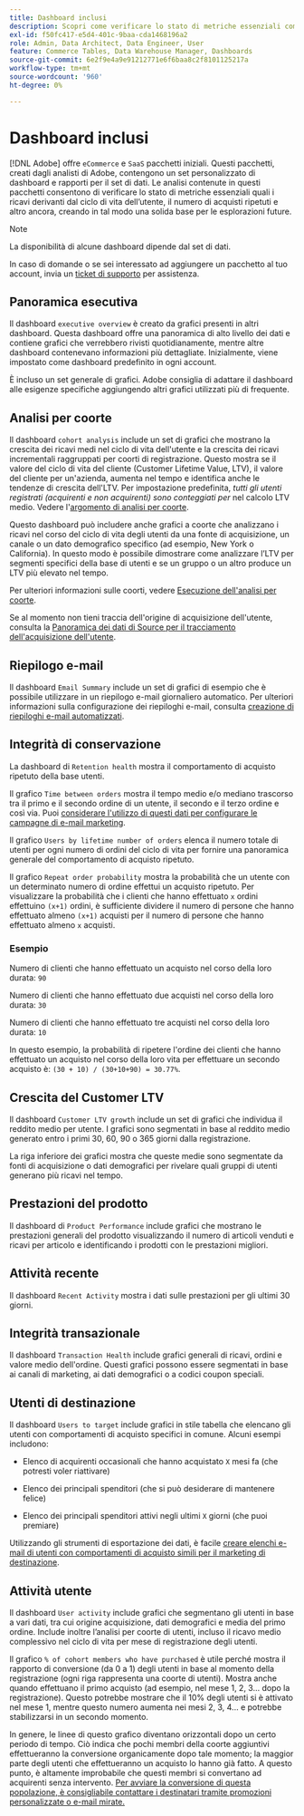 ```yaml
---
title: Dashboard inclusi
description: Scopri come verificare lo stato di metriche essenziali come i ricavi dal ciclo di vita dell’utente, il numero di acquisti ripetuti e altro ancora, creando in tal modo una solida base per le esplorazioni future.
exl-id: f50fc417-e5d4-401c-9baa-cda1468196a2
role: Admin, Data Architect, Data Engineer, User
feature: Commerce Tables, Data Warehouse Manager, Dashboards
source-git-commit: 6e2f9e4a9e91212771e6f6baa8c2f8101125217a
workflow-type: tm+mt
source-wordcount: '960'
ht-degree: 0%

---
```


# Dashboard inclusi

[!DNL Adobe] offre `eCommerce` e `SaaS` pacchetti iniziali. Questi pacchetti, creati dagli analisti di Adobe, contengono un set personalizzato di dashboard e rapporti per il set di dati. Le analisi contenute in questi pacchetti consentono di verificare lo stato di metriche essenziali quali i ricavi derivanti dal ciclo di vita dell’utente, il numero di acquisti ripetuti e altro ancora, creando in tal modo una solida base per le esplorazioni future.

>[!NOTE]
>
>La disponibilità di alcune dashboard dipende dal set di dati.

In caso di domande o se sei interessato ad aggiungere un pacchetto al tuo account, invia un [ticket di supporto](https://experienceleague.adobe.com/docs/commerce-knowledge-base/kb/troubleshooting/miscellaneous/mbi-service-policies.html?lang=it) per assistenza.

## Panoramica esecutiva

Il dashboard `executive overview` è creato da grafici presenti in altri dashboard. Questa dashboard offre una panoramica di alto livello dei dati e contiene grafici che verrebbero rivisti quotidianamente, mentre altre dashboard contenevano informazioni più dettagliate. Inizialmente, viene impostato come dashboard predefinito in ogni account.

È incluso un set generale di grafici. Adobe consiglia di adattare il dashboard alle esigenze specifiche aggiungendo altri grafici utilizzati più di frequente.

## Analisi per coorte

Il dashboard `cohort analysis` include un set di grafici che mostrano la crescita dei ricavi medi nel ciclo di vita dell&#39;utente e la crescita dei ricavi incrementali raggruppati per coorti di registrazione. Questo mostra se il valore del ciclo di vita del cliente (Customer Lifetime Value, LTV), il valore del cliente per un&#39;azienda, aumenta nel tempo e identifica anche le tendenze di crescita dell&#39;LTV. Per impostazione predefinita, *tutti gli utenti registrati (acquirenti e non acquirenti) sono conteggiati per* nel calcolo LTV medio. Vedere l&#39;[argomento di analisi per coorte](../../data-analyst/dev-reports/cohort-rpt-bldr.md).

Questo dashboard può includere anche grafici a coorte che analizzano i ricavi nel corso del ciclo di vita degli utenti da una fonte di acquisizione, un canale o un dato demografico specifico (ad esempio, New York o California). In questo modo è possibile dimostrare come analizzare l’LTV per segmenti specifici della base di utenti e se un gruppo o un altro produce un LTV più elevato nel tempo.

Per ulteriori informazioni sulle coorti, vedere [Esecuzione dell&#39;analisi per coorte](../../data-analyst/dev-reports/cohort-rpt-bldr.md).

Se al momento non tieni traccia dell&#39;origine di acquisizione dell&#39;utente, consulta la [Panoramica dei dati di Source per il tracciamento dell&#39;acquisizione dell&#39;utente](../../data-analyst/analysis/google-track-user-acq.md).

## Riepilogo e-mail

Il dashboard `Email Summary` include un set di grafici di esempio che è possibile utilizzare in un riepilogo e-mail giornaliero automatico. Per ulteriori informazioni sulla configurazione dei riepiloghi e-mail, consulta [creazione di riepiloghi e-mail automatizzati](../../data-user/export-data/email-summaries.md).  

## Integrità di conservazione

La dashboard di `Retention health` mostra il comportamento di acquisto ripetuto della base utenti.

Il grafico `Time between orders` mostra il tempo medio e/o mediano trascorso tra il primo e il secondo ordine di un utente, il secondo e il terzo ordine e così via. Puoi [considerare l&#39;utilizzo di questi dati per configurare le campagne di e-mail marketing](http://blog.rjmetrics.com/acting-on-marketing-data-in-your-rjmetrics-online-dashboard/).

Il grafico `Users by lifetime number of orders` elenca il numero totale di utenti per ogni numero di ordini del ciclo di vita per fornire una panoramica generale del comportamento di acquisto ripetuto.  

Il grafico `Repeat order probability` mostra la probabilità che un utente con un determinato numero di ordine effettui un acquisto ripetuto. Per visualizzare la probabilità che i clienti che hanno effettuato `x` ordini effettuino `(x+1)` ordini, è sufficiente dividere il numero di persone che hanno effettuato almeno `(x+1)` acquisti per il numero di persone che hanno effettuato almeno `x` acquisti.

### Esempio

Numero di clienti che hanno effettuato un acquisto nel corso della loro durata: `90`

Numero di clienti che hanno effettuato due acquisti nel corso della loro durata: `30`

Numero di clienti che hanno effettuato tre acquisti nel corso della loro durata: `10`

In questo esempio, la probabilità di ripetere l&#39;ordine dei clienti che hanno effettuato un acquisto nel corso della loro vita per effettuare un secondo acquisto è: `(30 + 10) / (30+10+90) = 30.77%`.

## Crescita del Customer LTV

Il dashboard `Customer LTV growth` include un set di grafici che individua il reddito medio per utente. I grafici sono segmentati in base al reddito medio generato entro i primi 30, 60, 90 o 365 giorni dalla registrazione.  

La riga inferiore dei grafici mostra che queste medie sono segmentate da fonti di acquisizione o dati demografici per rivelare quali gruppi di utenti generano più ricavi nel tempo.

## Prestazioni del prodotto

Il dashboard di `Product Performance` include grafici che mostrano le prestazioni generali del prodotto visualizzando il numero di articoli venduti e ricavi per articolo e identificando i prodotti con le prestazioni migliori.

## Attività recente

Il dashboard `Recent Activity` mostra i dati sulle prestazioni per gli ultimi 30 giorni.

## Integrità transazionale

Il dashboard `Transaction Health` include grafici generali di ricavi, ordini e valore medio dell&#39;ordine. Questi grafici possono essere segmentati in base ai canali di marketing, ai dati demografici o a codici coupon speciali.

## Utenti di destinazione

Il dashboard `Users to target` include grafici in stile tabella che elencano gli utenti con comportamenti di acquisto specifici in comune. Alcuni esempi includono:

* Elenco di acquirenti occasionali che hanno acquistato `X` mesi fa (che potresti voler riattivare)

* Elenco dei principali spenditori (che si può desiderare di mantenere felice)

* Elenco dei principali spenditori attivi negli ultimi `X` giorni (che puoi premiare)

Utilizzando gli strumenti di esportazione dei dati, è facile [creare elenchi e-mail di utenti con comportamenti di acquisto simili per il marketing di destinazione](http://blog.rjmetrics.com/creating-contact-lists-for-top-customers/).

## Attività utente

Il dashboard `User activity` include grafici che segmentano gli utenti in base a vari dati, tra cui origine acquisizione, dati demografici e media del primo ordine. Include inoltre l’analisi per coorte di utenti, incluso il ricavo medio complessivo nel ciclo di vita per mese di registrazione degli utenti.

Il grafico `% of cohort members who have purchased` è utile perché mostra il rapporto di conversione (da 0 a 1) degli utenti in base al momento della registrazione (ogni riga rappresenta una coorte di utenti). Mostra anche quando effettuano il primo acquisto (ad esempio, nel mese 1, 2, 3... dopo la registrazione). Questo potrebbe mostrare che il 10% degli utenti si è attivato nel mese 1, mentre questo numero aumenta nei mesi 2, 3, 4... e potrebbe stabilizzarsi in un secondo momento.

In genere, le linee di questo grafico diventano orizzontali dopo un certo periodo di tempo. Ciò indica che pochi membri della coorte aggiuntivi effettueranno la conversione organicamente dopo tale momento; la maggior parte degli utenti che effettueranno un acquisto lo hanno già fatto. A questo punto, è altamente improbabile che questi membri si convertano ad acquirenti senza intervento. [Per avviare la conversione di questa popolazione, è consigliabile contattare i destinatari tramite promozioni personalizzate o e-mail mirate.](http://blog.rjmetrics.com/acting-on-marketing-data-in-your-rjmetrics-online-dashboard/)
